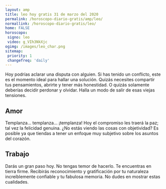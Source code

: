 ```yaml
---
layout: amp
title: leo hoy gratis 31 de marzo del 2020 
permalink: /horoscopo-diario-gratis/amp/leo/
normallink: /horoscopo-diario-gratis/leo/
home: FALSE
horoscopo:
 signo: leo
 video: g_VIh3NkXjc
ogimg: /images/leo_char.png
sitemap:
 priority: 1
 changefreq: 'daily'
---
```



Hoy podrías aclarar una disputa con alguien. Si has tenido un conflicto, este es el momento ideal para hallar una solución. Quizás necesites compartir tus pensamientos, abrirte y tener más honestidad.  O quizás solamente deberías decidir perdonar y olvidar. Halla un modo de salir de esas viejas tensiones.

## Amor

Templanza... templanza... ¡templanza! Hoy el compromiso les traerá la paz; tal vez la felicidad genuina. ¿No estás viendo las cosas con objetividad? Es posible ya que tiendas a tener un enfoque muy subjetivo sobre los asuntos del corazón.

## Trabajo

Darás un gran paso hoy. No tengas temor de hacerlo. Te encuentras en tierra firme. Recibirás reconocimiento y gratificación por tu naturaleza increíblemente confiable y tu fabulosa memoria. No dudes en mostrar estas cualidades.